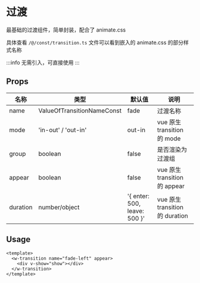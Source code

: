 # 过渡

最基础的过渡组件，简单封装，配合了 animate.css

具体查看 `/@/const/transition.ts` 文件可以看到嵌入的 animate.css 的部分样式名称

:::info
无需引入，可直接使用
:::

## Props

| 名称     | 类型                       | 默认值                       | 说明                            |
| -------- | -------------------------- | ---------------------------- | ------------------------------- |
| name     | ValueOfTransitionNameConst | fade                         | 过渡名称                        |
| mode     | 'in-out' / 'out-in'        | out-in                       | vue 原生 transition 的 mode     |
| group    | boolean                    | false                        | 是否渲染为过渡组                |
| appear   | boolean                    | false                        | vue 原生 transition 的 appear   |
| duration | number/object              | '{ enter: 500, leave: 500 }' | vue 原生 transition 的 duration |

## Usage

```vue
<template>
  <w-transition name="fade-left" appear>
    <div v-show="show"></div>
  </w-transition>
</template>
```
